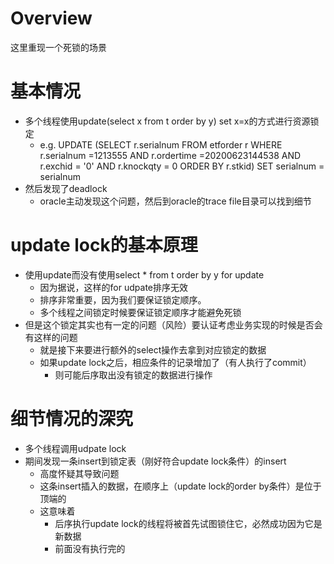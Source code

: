 # Overview
 这里重现一个死锁的场景

# 基本情况
  - 多个线程使用update(select x from t order by y) set x=x的方式进行资源锁定
    - e.g. UPDATE (SELECT r.serialnum FROM etforder r WHERE r.serialnum =1213555 AND r.ordertime =20200623144538 AND r.exchid = '0' AND r.knockqty = 0 ORDER BY r.stkid) SET serialnum = serialnum
  - 然后发现了deadlock
    - oracle主动发现这个问题，然后到oracle的trace file目录可以找到细节

# update lock的基本原理
  - 使用update而没有使用select * from t order by y for update
    - 因为据说，这样的for udpate排序无效
    - 排序非常重要，因为我们要保证锁定顺序。
    - 多个线程之间锁定时候要保证锁定顺序才能避免死锁
  - 但是这个锁定其实也有一定的问题（风险）要认证考虑业务实现的时候是否会有这样的问题
    - 就是接下来要进行额外的select操作去拿到对应锁定的数据
    - 如果update lock之后，相应条件的记录增加了（有人执行了commit）
      - 则可能后序取出没有锁定的数据进行操作   

# 细节情况的深究 
- 多个线程调用udpate lock
- 期间发现一条insert到锁定表（刚好符合update lock条件）的insert
  - 高度怀疑其导致问题
  - 这条insert插入的数据，在顺序上（update lock的order by条件）是位于顶端的
  - 这意味着
    - 后序执行update lock的线程将被首先试图锁住它，必然成功因为它是新数据
    - 前面没有执行完的